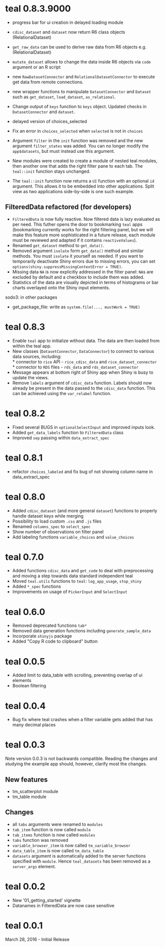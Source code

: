 # teal 0.8.3.9000

* progress bar for ui creation in delayed loading module
* `cdisc_dataset` and `dataset` now return R6 class objects (RelationalDataset)
* `get_raw_data` can be used to derive raw data from R6 objects e.g. (RelationalDataset)
* `mutate_dataset` allows to change the data inside R6 objects via `code` argument or an R script
* new `RawDatasetConnector` and `RelationalDatasetConnector` to execute get data from remote connections.
* new wrapper functions to manipulate `DatasetConnector` and `Dataset` such as `get_dataset`, 
`load_dataset`, `as_relational`.
* Change output of `keys` function to `keys` object. Updated checks in `DatasetConnector` and `dataset`.
* delayed version of choices_selected
* Fix an error in `choices_selected` when `selected` is not in `choices`

* Argument `filter` in the `init` function was removed and the new argument `filter_states` was added. You can no longer modify the `app$datasets`, but must instead use this argument. 
* New modules were created to create a module of nested teal modules, then another one that adds the right filter pane to each tab. The
  `teal::init` function stays unchanged.
* The `teal::init` function now returns a `UI` function with an optional `id` argument. This allows it to be embedded into other applications. Split view as two applications side-by-side is one such example.

## FilteredData refactored (for developers)

* `FilteredData` is now fully reactive. Now filtered data is lazy evaluated as per need. This futher opens the door to bookmarking `teal` apps (bookmarking currently works for the right filtering panel, but we will make this feature more sophisticated in a future release, each module must be reviewed and adapted if it contains `reactiveValues`).
* Renamed `get_dataset` method to `get_data()`.
* Removed argument `isolate` form `get_data()` method and similar methods. You must `isolate` it yourself as needed. If you want to temporarily deactivate Shiny errors due to missing errors, you can set `options(shiny.suppressMissingContextError = TRUE)`.
* Missing data `NA` is now explicitly addressed in the filter panel: `NA`s are excluded by default and a checkbox to include them was added.
* Statistics of the data are visually depicted in terms of histograms or bar charts overlayed onto the Shiny input elements.

sodo3: in other packages
- get_package_file: write as `system.file(..., mustWork = TRUE)`


# teal 0.8.3

* Enable `teal` app to initialize without data. The data are then loaded from within the teal app.
* New classes (`DatasetConnector`, `DataConnector`) to connect to various data sources, including:  
        * connector to `rice` API - `rice_cdisc_data` and `rice_dataset_connector`  
        * connector to `RDS` files - `rds_data` and `rds_dataset_connector`  
* Message appears at bottom right of Shiny app when Shiny is busy to update the views.
* Remove `labels` argument of `cdisc_data` function. Labels should now already be present in the data passed to the  `cdisc_data` function. This can be achieved using the `var_relabel` function.

# teal 0.8.2

* Fixed several BUGS in `optionalSelectInput` and improved inputs look.
* Added `get_data_labels` function to `FilteredData` class
* Improved `sep` passing within `data_extract_spec`

# teal 0.8.1

* refactor `choices_labeled` and fix bug of not showing column name in data_extract_spec

# teal 0.8.0

* Added `cdisc_dataset` (and more general `dataset`) functions to properly handle dataset keys while merging
* Possibility to load custom `.css` and `.js` files
* Renamed `columns_spec` to `select_spec`
* Show number of observations on filter panel
* Add labeling functions `variable_choices` and `value_choices`

# teal 0.7.0

* Added functions `cdisc_data` and `get_code` to deal with preprocessing and moving a step towards data standard
independent teal
* Moved `teal.utils` functions to `teal`: `log_app_usage`, `stop_shiny`
* Added `*_spec` functions
* Improvements on usage of `PickerInput` and `SelectInput`

# teal 0.6.0

* Removed deprecated functions `tab*`
* Removed data generation functions including `generate_sample_data`
* Incorporate `shinyjs` package
* Added "Copy R code to clipboard" button

# teal 0.0.5

* Added limit to data_table with scrolling, preventing overlap of ui elements
* Boolean filtering

# teal 0.0.4

* Bug fix where teal crashes when a filter variable gets added that has many
decimal places

# teal 0.0.3

Note version 0.0.3 is not backwards compatible. Reading the changes and studying
the example app should, however, clarify most the changes.

## New features

 * tm_scatterplot module
 * tm_table module

## Changes 
 
 * all `tabs` arguments were renamed to `modules`
 * `tab_item` function is now called `module`
 * `tab_items` function is now called `modules`
 * `tabs` function was removed
 * `variable_browser_item` is now called `tm_variable_browser`
 * `data_table_item` is now called `tm_data_table`
 * `datasets` argument is automatically added to the server functions specified
 with `module`. Hence `teal_datasets` has been removed as a `server_args`
 element.

# teal 0.0.2

 * New '01_getting_started' vignette
 * Datanames in FilteredData are now case sensitive

# teal 0.0.1

March 28, 2016 - Initial Release
